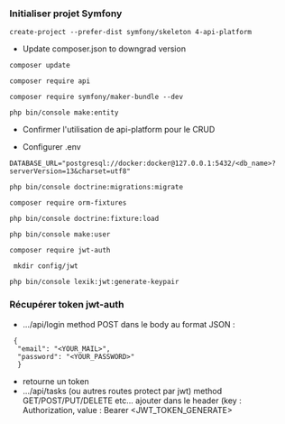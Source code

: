 ### Initialiser projet Symfony

```
create-project --prefer-dist symfony/skeleton 4-api-platform
```

* Update composer.json to downgrad version

```
composer update
```

```
composer require api
```

```
composer require symfony/maker-bundle --dev
```

```
php bin/console make:entity
```

* Confirmer l'utilisation de api-platform pour le CRUD

* Configurer .env 

```
DATABASE_URL="postgresql://docker:docker@127.0.0.1:5432/<db_name>?serverVersion=13&charset=utf8"
```

```
php bin/console doctrine:migrations:migrate
```

```
composer require orm-fixtures
```

```
php bin/console doctrine:fixture:load 
```

```
php bin/console make:user   
```

```
composer require jwt-auth 
```

```
 mkdir config/jwt   
```

```
php bin/console lexik:jwt:generate-keypair 
```
### Récupérer token jwt-auth

- .../api/login method POST dans le body au format JSON : 
``` 
 {
  "email": "<YOUR_MAIL>",
  "password": "<YOUR_PASSWORD>"
  } 
  ```
- retourne un token 
- .../api/tasks (ou autres routes protect par jwt) method GET/POST/PUT/DELETE etc... ajouter dans le header (key : Authorization, value : Bearer <JWT_TOKEN_GENERATE> 